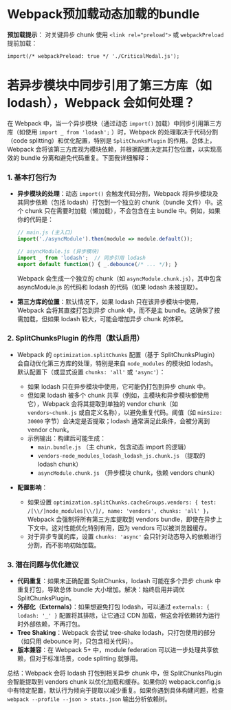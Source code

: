 # Webpack预加载动态加载的bundle

**预加载提示**：
对关键异步 chunk 使用 `<link rel="preload">` 或 `webpackPreload` 提前加载：

```
import(/* webpackPreload: true */ './CriticalModal.js');
```

# 若异步模块中同步引用了第三方库（如 lodash），Webpack 会如何处理？

在 Webpack 中，当一个异步模块（通过动态 `import()` 加载）中同步引用第三方库（如使用 `import _ from 'lodash';` ）时，Webpack 的处理取决于代码分割（code splitting）和优化配置，特别是 `SplitChunksPlugin` 的作用。总体上，Webpack 会将该第三方库视为模块依赖，并根据配置决定其打包位置，以实现高效的 bundle 分离和避免代码重复。下面我详细解释：

### 1. **基本打包行为**
   - **异步模块的处理**：动态 `import()` 会触发代码分割，Webpack 将异步模块及其同步依赖（包括 lodash）打包到一个独立的 chunk（bundle 文件）中。这个 chunk 只在需要时加载（懒加载），不会包含在主 bundle 中。例如，如果你的代码是：

     ```javascript
     // main.js (主入口)
     import('./asyncModule').then(module => module.default());
     
     // asyncModule.js (异步模块)
     import _ from 'lodash';  // 同步引用 lodash
     export default function() { _.debounce(/* ... */); }
     ```
     Webpack 会生成一个独立的 chunk（如 `asyncModule.chunk.js`），其中包含 asyncModule.js 的代码和 lodash 的代码（如果 lodash 未被提取）。
     
   - **第三方库的位置**：默认情况下，如果 lodash 只在该异步模块中使用，Webpack 会将其直接打包到异步 chunk 中，而不是主 bundle。这确保了按需加载，但如果 lodash 较大，可能会增加异步 chunk 的体积。

### 2. **SplitChunksPlugin 的作用（默认启用）**
   - Webpack 的 `optimization.splitChunks` 配置（基于 SplitChunksPlugin）会自动优化第三方库的处理，特别是来自 `node_modules` 的模块如 lodash。
     默认配置下（或显式设置 `chunks: 'all'` 或 `'async'`）：
     - 如果 lodash 只在异步模块中使用，它可能仍打包到异步 chunk 中。
     - 但如果 lodash 被多个 chunk 共享（例如，主模块和异步模块都使用它），Webpack 会将其提取到单独的 vendor chunk（如 `vendors~chunk.js` 或自定义名称），以避免重复代码。阈值（如 `minSize: 30000` 字节）会决定是否提取；lodash 通常满足此条件，会被分离到 vendor chunk。
     - 示例输出：构建后可能生成：
       - `main.bundle.js` （主 chunk，包含动态 import 的逻辑）
       - `vendors-node_modules_lodash_lodash_js.chunk.js` （提取的 lodash chunk）
       - `asyncModule.chunk.js` （异步模块 chunk，依赖 vendors chunk）
     
   - **配置影响**：
     - 如果设置 `optimization.splitChunks.cacheGroups.vendors: { test: /[\\/]node_modules[\\/]/, name: 'vendors', chunks: 'all' }`，Webpack 会强制将所有第三方库提取到 vendors bundle，即使在异步上下文中。这对性能优化特别有用，因为 vendors 可以被浏览器缓存。
     - 对于异步专属的库，设置 `chunks: 'async'` 会只针对动态导入的依赖进行分割，而不影响初始加载。

### 3. **潜在问题与优化建议**
   - **代码重复**：如果未正确配置 SplitChunks，lodash 可能在多个异步 chunk 中重复打包，导致总体 bundle 大小增加。解决：始终启用并调优 SplitChunksPlugin。
   - **外部化（Externals）**：如果想避免打包 lodash，可以通过 `externals: { lodash: '_' }` 配置将其排除，让它通过 CDN 加载，但这会将依赖转为运行时外部依赖，不再打包。
   - **Tree Shaking**：Webpack 会尝试 tree-shake lodash，只打包使用的部分（如只用 debounce 时，只包含相关代码）。
   - **版本兼容**：在 Webpack 5+ 中，module federation 可以进一步处理共享依赖，但对于标准场景，code splitting 就够用。

总结：Webpack 会将 lodash 打包到相关异步 chunk 中，但 SplitChunksPlugin 会智能提取到 vendors chunk 以优化加载和缓存。如果你的 webpack.config.js 中有特定配置，默认行为倾向于提取以减少重复。如果你遇到具体构建问题，检查 `webpack --profile --json > stats.json` 输出分析依赖树。